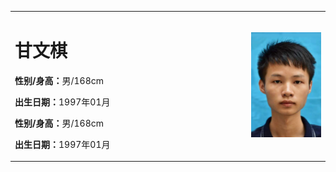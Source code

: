 <table border="0">
  <tr>
    <td width="75%">
      <h1>甘文棋</h1>
      <p><b>性别/身高：</b>男/168cm</p>     <p><b>出生日期：</b>1997年01月</p>
      <p><b>性别/身高：</b>男/168cm</p>     <p><b>出生日期：</b>1997年01月</p>
    </td>
    <td width="25%">
      <img src="/chesschess.png" width="100%">      
    </td>
  </tr>
</table>
